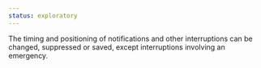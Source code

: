 ```yaml
---
status: exploratory
---
```


The timing and positioning of notifications and other interruptions can be changed, suppressed or saved, except interruptions involving an emergency.
